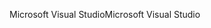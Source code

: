 <span data-ttu-id="a2697-101">Microsoft Visual Studio</span><span class="sxs-lookup"><span data-stu-id="a2697-101">Microsoft Visual Studio</span></span>